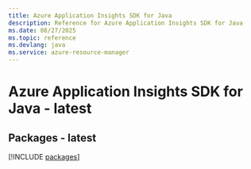 ```yaml
---
title: Azure Application Insights SDK for Java
description: Reference for Azure Application Insights SDK for Java
ms.date: 08/27/2025
ms.topic: reference
ms.devlang: java
ms.service: azure-resource-manager
---
```

# Azure Application Insights SDK for Java - latest
## Packages - latest
[!INCLUDE [packages](application-insights-index.md)]